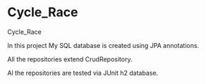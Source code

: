 # Cycle_Race
Cycle_Race

In this project My SQL database is created using JPA annotations.

All the repositories extend CrudRepository.

Al the repositories are tested via JUnit h2 database.
